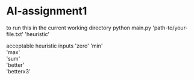 # AI-assignment1


to run this in the current working directory
python main.py 'path-to/your-file.txt' 'heuristic'

acceptable heuristic inputs 
'zero' 
'min'   
'max'   
'sum'   
'better'    
'betterx3'  
